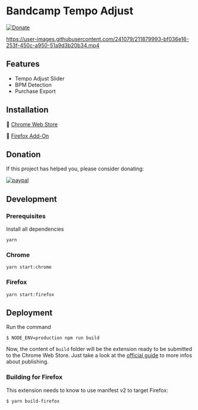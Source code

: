# Bandcamp Tempo Adjust
[![Donate](https://img.shields.io/badge/Donate-PayPal-green.svg)]([YOUR_EMAIL_CODE](https://www.paypal.com/donate/?business=8PMHBGHW49248&no_recurring=0&item_name=Your+donation+will+contribute+to+the+continued+development+of+Bandcamp+Tempo+Adjust+and+other+free+tools+for+DJs&currency_code=USD))


https://user-images.githubusercontent.com/241079/211879993-bf036e16-253f-450c-a950-51a9d3b20b34.mp4

## Features

- Tempo Adjust Slider
- BPM Detection
- Purchase Export

## Installation

🔗 [Chrome Web Store](https://chrome.google.com/webstore/detail/bandcamp-tempo-slider/iniomjoihcjgakkfaebmcbnhmiobppel)

🔗 [Firefox Add-On](https://addons.mozilla.org/en-US/firefox/addon/bandcamp-tempo-adjust/)

## Donation

If this project has helped you, please consider donating:

[![paypal](https://www.paypalobjects.com/en_US/i/btn/btn_donateCC_LG.gif)](https://www.paypal.com/donate/?business=8PMHBGHW49248&no_recurring=0&item_name=Your+donation+will+contribute+to+the+continued+development+of+Bandcamp+Tempo+Adjust+and+other+free+tools+for+DJs&currency_code=USD)

## Development

### Prerequisites

Install all dependencies

```
yarn
```

### Chrome

```
yarn start:chrome
```

### Firefox

```
yarn start:firefox
```

## Deployment

Run the command

```
$ NODE_ENV=production npm run build
```

Now, the content of `build` folder will be the extension ready to be submitted to the Chrome Web Store. Just take a look at the [official guide](https://developer.chrome.com/webstore/publish) to more infos about publishing.

### Building for Firefox

This extension needs to know to use manifest v2 to target Firefox:

```
$ yarn build-firefox
```
